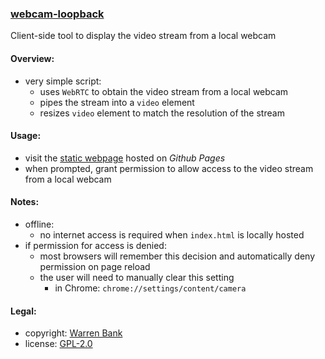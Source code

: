 ### [webcam-loopback](https://github.com/warren-bank/webcam-loopback)

Client-side tool to display the video stream from a local webcam

#### Overview:

* very simple script:
  * uses `WebRTC` to obtain the video stream from a local webcam
  * pipes the stream into a `video` element
  * resizes `video` element to match the resolution of the stream

#### Usage:

* visit the [static webpage](https://warren-bank.github.io/webcam-loopback/) hosted on _Github Pages_
* when prompted, grant permission to allow access to the video stream from a local webcam

#### Notes:

* offline:
  * no internet access is required when `index.html` is locally hosted
* if permission for access is denied:
  * most browsers will remember this decision and automatically deny permission on page reload
  * the user will need to manually clear this setting
    * in Chrome: `chrome://settings/content/camera`

#### Legal:

* copyright: [Warren Bank](https://github.com/warren-bank)
* license: [GPL-2.0](https://www.gnu.org/licenses/old-licenses/gpl-2.0.txt)
